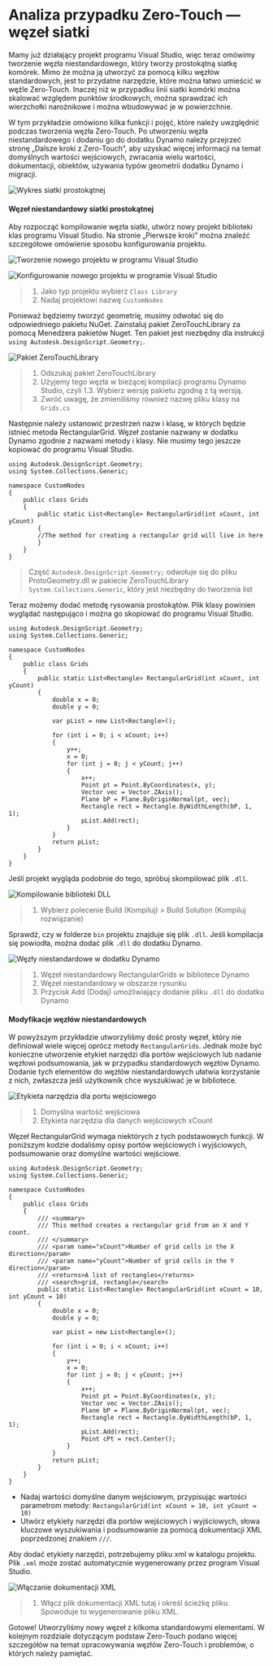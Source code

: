 # Analiza przypadku Zero-Touch — węzeł siatki 

Mamy już działający projekt programu Visual Studio, więc teraz omówimy tworzenie węzła niestandardowego, który tworzy prostokątną siatkę komórek. Mimo że można ją utworzyć za pomocą kilku węzłów standardowych, jest to przydatne narzędzie, które można łatwo umieścić w węźle Zero-Touch. Inaczej niż w przypadku linii siatki komórki można skalować względem punktów środkowych, można sprawdzać ich wierzchołki narożnikowe i można wbudowywać je w powierzchnie.

W tym przykładzie omówiono kilka funkcji i pojęć, które należy uwzględnić podczas tworzenia węzła Zero-Touch. Po utworzeniu węzła niestandardowego i dodaniu go do dodatku Dynamo należy przejrzeć stronę „Dalsze kroki z Zero-Touch”, aby uzyskać więcej informacji na temat domyślnych wartości wejściowych, zwracania wielu wartości, dokumentacji, obiektów, używania typów geometrii dodatku Dynamo i migracji.

![Wykres siatki prostokątnej](images/cover-image.jpg)

#### Węzeł niestandardowy siatki prostokątnej <a href="#custom-rectangular-grid-node" id="custom-rectangular-grid-node"></a>

Aby rozpocząć kompilowanie węzła siatki, utwórz nowy projekt biblioteki klas programu Visual Studio. Na stronie „Pierwsze kroki” można znaleźć szczegółowe omówienie sposobu konfigurowania projektu.

![Tworzenie nowego projektu w programu Visual Studio](images/vs-new-project-1.jpg)

![Konfigurowanie nowego projektu w programie Visual Studio](images/vs-new-project-2.jpg)

> 1. Jako typ projektu wybierz `Class Library`
> 2. Nadaj projektowi nazwę `CustomNodes`

Ponieważ będziemy tworzyć geometrię, musimy odwołać się do odpowiedniego pakietu NuGet. Zainstaluj pakiet ZeroTouchLibrary za pomocą Menedżera pakietów Nuget. Ten pakiet jest niezbędny dla instrukcji `using Autodesk.DesignScript.Geometry;`.

![Pakiet ZeroTouchLibrary](images/vs-nugetpackage.jpg)

> 1. Odszukaj pakiet ZeroTouchLibrary
> 2. Użyjemy tego węzła w bieżącej kompilacji programu Dynamo Studio, czyli 1.3. Wybierz wersję pakietu zgodną z tą wersją.
> 3. Zwróć uwagę, że zmieniliśmy również nazwę pliku klasy na `Grids.cs`

Następnie należy ustanowić przestrzeń nazw i klasę, w których będzie istnieć metoda RectangularGrid. Węzeł zostanie nazwany w dodatku Dynamo zgodnie z nazwami metody i klasy. Nie musimy tego jeszcze kopiować do programu Visual Studio.

```
using Autodesk.DesignScript.Geometry;
using System.Collections.Generic;

namespace CustomNodes
{
    public class Grids
    {
        public static List<Rectangle> RectangularGrid(int xCount, int yCount)
        {
        //The method for creating a rectangular grid will live in here
        }
    }
}
```

> Część `Autodesk.DesignScript.Geometry;` odwołuje się do pliku ProtoGeometry.dll w pakiecie ZeroTouchLibrary `System.Collections.Generic`, który jest niezbędny do tworzenia list

Teraz możemy dodać metodę rysowania prostokątów. Plik klasy powinien wyglądać następująco i można go skopiować do programu Visual Studio.

```
using Autodesk.DesignScript.Geometry;
using System.Collections.Generic;

namespace CustomNodes
{
    public class Grids
    {
        public static List<Rectangle> RectangularGrid(int xCount, int yCount)
        {
            double x = 0;
            double y = 0;

            var pList = new List<Rectangle>();

            for (int i = 0; i < xCount; i++)
            {
                y++;
                x = 0;
                for (int j = 0; j < yCount; j++)
                {
                    x++;
                    Point pt = Point.ByCoordinates(x, y);
                    Vector vec = Vector.ZAxis();
                    Plane bP = Plane.ByOriginNormal(pt, vec);
                    Rectangle rect = Rectangle.ByWidthLength(bP, 1, 1);
                    pList.Add(rect);
                }
            }
            return pList;
        }
    }
}
```

Jeśli projekt wygląda podobnie do tego, spróbuj skompilować plik `.dll`.

![Kompilowanie biblioteki DLL](images/vs-grids.jpg)

> 1. Wybierz polecenie Build (Kompiluj) > Build Solution (Kompiluj rozwiązanie)

Sprawdź, czy w folderze `bin` projektu znajduje się plik `.dll`. Jeśli kompilacja się powiodła, można dodać plik `.dll` do dodatku Dynamo.

![Węzły niestandardowe w dodatku Dynamo](images/RectangularGrid-Dynamo.jpg)

> 1. Węzeł niestandardowy RectangularGrids w bibliotece Dynamo
> 2. Węzeł niestandardowy w obszarze rysunku
> 3. Przycisk Add (Dodaj) umożliwiający dodanie pliku `.dll` do dodatku Dynamo

#### Modyfikacje węzłów niestandardowych <a href="#custom-node-modifications" id="custom-node-modifications"></a>

W powyższym przykładzie utworzyliśmy dość prosty węzeł, który nie definiował wiele więcej oprócz metody `RectangularGrids`. Jednak może być konieczne utworzenie etykiet narzędzi dla portów wejściowych lub nadanie węzłowi podsumowania, jak w przypadku standardowych węzłów Dynamo. Dodanie tych elementów do węzłów niestandardowych ułatwia korzystanie z nich, zwłaszcza jeśli użytkownik chce wyszukiwać je w bibliotece.

![Etykieta narzędzia dla portu wejściowego](images/nodemodification.png)

> 1. Domyślna wartość wejściowa
> 2. Etykieta narzędzia dla danych wejściowych xCount

Węzeł RectangularGrid wymaga niektórych z tych podstawowych funkcji. W poniższym kodzie dodaliśmy opisy portów wejściowych i wyjściowych, podsumowanie oraz domyślne wartości wejściowe.

```
using Autodesk.DesignScript.Geometry;
using System.Collections.Generic;

namespace CustomNodes
{
    public class Grids
    {
        /// <summary>
        /// This method creates a rectangular grid from an X and Y count.
        /// </summary>
        /// <param name="xCount">Number of grid cells in the X direction</param>
        /// <param name="yCount">Number of grid cells in the Y direction</param>
        /// <returns>A list of rectangles</returns>
        /// <search>grid, rectangle</search>
        public static List<Rectangle> RectangularGrid(int xCount = 10, int yCount = 10)
        {
            double x = 0;
            double y = 0;

            var pList = new List<Rectangle>();

            for (int i = 0; i < xCount; i++)
            {
                y++;
                x = 0;
                for (int j = 0; j < yCount; j++)
                {
                    x++;
                    Point pt = Point.ByCoordinates(x, y);
                    Vector vec = Vector.ZAxis();
                    Plane bP = Plane.ByOriginNormal(pt, vec);
                    Rectangle rect = Rectangle.ByWidthLength(bP, 1, 1);
                    pList.Add(rect);
                    Point cPt = rect.Center();
                }
            }
            return pList;
        }
    }
}
```

* Nadaj wartości domyślne danym wejściowym, przypisując wartości parametrom metody: `RectangularGrid(int xCount = 10, int yCount = 10)`
* Utwórz etykiety narzędzi dla portów wejściowych i wyjściowych, słowa kluczowe wyszukiwania i podsumowanie za pomocą dokumentacji XML poprzedzonej znakiem `///`.

Aby dodać etykiety narzędzi, potrzebujemy pliku xml w katalogu projektu. Plik `.xml` może zostać automatycznie wygenerowany przez program Visual Studio.

![Włączanie dokumentacji XML](images/vs-xml.jpg)

> 1. Włącz plik dokumentacji XML tutaj i określ ścieżkę pliku. Spowoduje to wygenerowanie pliku XML.

Gotowe! Utworzyliśmy nowy węzeł z kilkoma standardowymi elementami. W kolejnym rozdziale dotyczącym podstaw Zero-Touch podano więcej szczegółów na temat opracowywania węzłów Zero-Touch i problemów, o których należy pamiętać.
